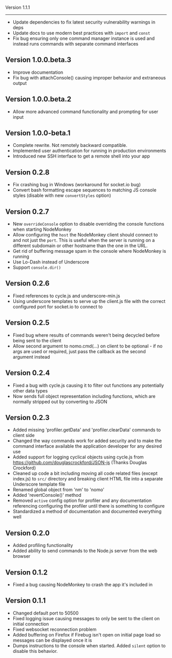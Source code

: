 Version 1.1.1
_____________

- Update dependencies to fix latest security vulnerability warnings in deps
- Update docs to use modern best practices with `import` and `const`
- Fix bug ensuring only one command manager instance is used and instead runs commands with separate command interfaces

Version 1.0.0.beta.3
--------------------

- Improve documentation
- Fix bug with attachConsole() causing improper behavior and extraneous output

Version 1.0.0.beta.2
--------------------

- Allow more advanced command functionality and prompting for user input

Version 1.0.0-beta.1
--------------------

- Complete rewrite. Not remotely backward compatible.
- Implemented user authentication for running in production environments
- Introduced new SSH interface to get a remote shell into your app

Version 0.2.8
-------------

- Fix crashing bug in Windows (workaround for socket.io bug)
- Convert bash formatting escape sequences to matching JS console styles (disable with new `convertStyles` option)

Version 0.2.7
-------------

- New `overrideConsole` option to disable overriding the console functions when starting NodeMonkey
- Allow configuring the `host` the NodeMonkey client should connect to and not just the `port`. This is useful when the server is running on a different subdomain or other hostname than the one in the URL.
- Get rid of buffering message spam in the console where NodeMonkey is running
- Use Lo-Dash instead of Underscore
- Support `console.dir()`

Version 0.2.6
-------------

- Fixed references to cycle.js and underscore-min.js
- Using underscore templates to serve up the client.js file with the correct configured port for socket.io to connect to

Version 0.2.5
-------------

- Fixed bug where results of commands weren't being decycled before being sent to the client
- Allow second argument to nomo.cmd(...) on client to be optional - if no args are used or required, just pass the callback as the second argument instead

Version 0.2.4
-------------

- Fixed a bug with cycle.js causing it to filter out functions any potentially other data types
- Now sends full object representation including functions, which are normally stripped out by converting to JSON

Version 0.2.3
-------------

- Added missing 'profiler.getData' and 'profiler.clearData' commands to client side
- Changed the way commands work for added security and to make the command interface available the application developer for any desired use
- Added support for logging cyclical objects using cycle.js from <https://github.com/douglascrockford/JSON-js> (Thanks Douglas Crockford)
- Cleaned up code a bit including moving all code related files (except index.js) to `src/` directory and breaking client HTML file into
  a separate Underscore template file
- Renamed global object from 'nm' to 'nomo'
- Added 'revertConsole()' method
- Removed `active` config option for profiler and any documentation referencing configuring the profiler until there is something to configure
- Standardized a method of documentation and documented everything well

Version 0.2.0
-------------

- Added profiling functionality
- Added ability to send commands to the Node.js server from the web browser

Version 0.1.2
-------------

- Fixed a bug causing NodeMonkey to crash the app it's included in

Version 0.1.1
-------------

- Changed default port to 50500
- Fixed logging issue causing messages to only be sent to the client on initial connection
- Fixed websocket reconnection problem
- Added buffering on Firefox if Firebug isn't open on initial page load so messages can be displayed once it is
- Dumps instructions to the console when started. Added `silent` option to disable this behavior.
